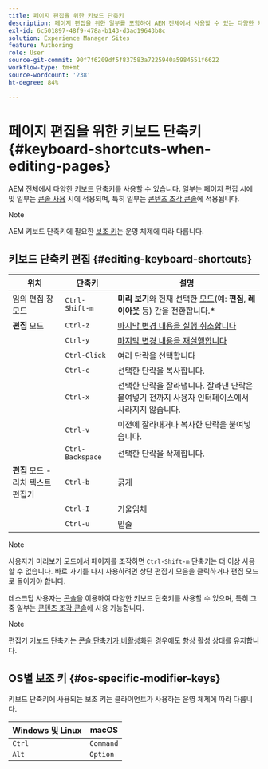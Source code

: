 ```yaml
---
title: 페이지 편집을 위한 키보드 단축키
description: 페이지 편집을 위한 일부를 포함하여 AEM 전체에서 사용할 수 있는 다양한 키보드 단축키
exl-id: 6c501897-48f9-478a-b143-d3ad19643b8c
solution: Experience Manager Sites
feature: Authoring
role: User
source-git-commit: 90f7f6209df5f837583a7225940a5984551f6622
workflow-type: tm+mt
source-wordcount: '238'
ht-degree: 84%

---
```


# 페이지 편집을 위한 키보드 단축키 {#keyboard-shortcuts-when-editing-pages}

AEM 전체에서 다양한 키보드 단축키를 사용할 수 있습니다. 일부는 페이지 편집 시에 및 일부는 [콘솔 사용](/help/sites-cloud/authoring/sites-console/keyboard-shortcuts.md) 시에 적용되며, 특히 일부는 [콘텐츠 조각 콘솔](/help/sites-cloud/administering/content-fragments/keyboard-shortcuts.md)에 적용됩니다.

>[!NOTE]
>
>AEM 키보드 단축키에 필요한 [보조 키](#os-specific-modifier-keys)는 운영 체제에 따라 다릅니다.

## 키보드 단축키 편집 {#editing-keyboard-shortcuts}

| 위치 | 단축키 | 설명 |
|---|---|---|
| 임의 편집 창 모드 | `Ctrl-Shift-m` | **미리 보기**&#x200B;와 현재 선택한 [모드](/help/sites-cloud/authoring/page-editor/introduction.md#mode-selector)(예: **편집**, **레이아웃** 등) 간을 전환합니다.* |
| **편집** 모드 | `Ctrl-z` | [마지막 변경 내용을 실행 취소합니다](/help/sites-cloud/authoring/page-editor/edit-content.md) |
|  | `Ctrl-y` | [마지막 변경 내용을 재실행합니다](/help/sites-cloud/authoring/page-editor/edit-content.md#undoing-and-redoing-page-edits) |
|  | `Ctrl-Click` | 여러 단락을 선택합니다 |
|  | `Ctrl-c` | 선택한 단락을 복사합니다. |
|  | `Ctrl-x` | 선택한 단락을 잘라냅니다. 잘라낸 단락은 붙여넣기 전까지 사용자 인터페이스에서 사라지지 않습니다. |
|  | `Ctrl-v` | 이전에 잘라내거나 복사한 단락을 붙여넣습니다. |
|  | `Ctrl-Backspace` | 선택한 단락을 삭제합니다. |
| **편집** 모드 - 리치 텍스트 편집기 | `Ctrl-b` | 굵게 |
|  | `Ctrl-I` | 기울임체 |
|  | `Ctrl-u` | 밑줄 |

>[!NOTE]
>
>사용자가 미리보기 모드에서 페이지를 조작하면 `Ctrl-Shift-m` 단축키는 더 이상 사용할 수 없습니다. 바로 가기를 다시 사용하려면 상단 편집기 모음을 클릭하거나 편집 모드로 돌아가야 합니다.

데스크탑 사용자는 [콘솔](/help/sites-cloud/authoring/sites-console/keyboard-shortcuts.md)을 이용하여 다양한 키보드 단축키를 사용할 수 있으며, 특히 그 중 일부는 [콘텐츠 조각 콘솔](/help/sites-cloud/administering/content-fragments/keyboard-shortcuts.md)에 사용 가능합니다.

>[!NOTE]
>
>편집기 키보드 단축키는 [콘솔 단축키가 비활성화](/help/sites-cloud/authoring/sites-console/keyboard-shortcuts.md#deactivating-keyboard-shortcuts)된 경우에도 항상 활성 상태를 유지합니다.

## OS별 보조 키 {#os-specific-modifier-keys}

키보드 단축키에 사용되는 보조 키는 클라이언트가 사용하는 운영 체제에 따라 다릅니다.

| Windows 및 Linux | macOS |
|---|---|
| `Ctrl` | `Command` |
| `Alt` | `Option` |
